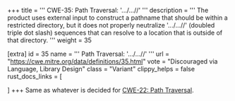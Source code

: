 +++
title = '''
CWE-35: Path Traversal: '.../...//'
'''
description	= '''
The product uses external input to construct a pathname that should be within a restricted directory, but it does not properly neutralize '.../...//' (doubled triple dot slash) sequences that can resolve to a location that is outside of that directory.
'''
weight = 35

[extra]
id = 35
name = '''
Path Traversal: '.../...//'
'''
url = "https://cwe.mitre.org/data/definitions/35.html"
vote = "Discouraged via Language, Library Design"
class = "Variant"
clippy_helps = false
rust_docs_links = [

]
+++
Same as whatever is decided for [CWE-22: Path Traversal](/rust-are-we-secure-yet/cwes/cwe-22).
